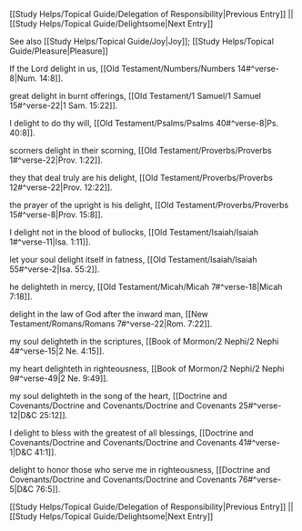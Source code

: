 [[Study Helps/Topical Guide/Delegation of Responsibility|Previous Entry]]  ||  [[Study Helps/Topical Guide/Delightsome|Next Entry]]

 See also [[Study Helps/Topical Guide/Joy|Joy]]; [[Study Helps/Topical Guide/Pleasure|Pleasure]]

 If the Lord delight in us, [[Old Testament/Numbers/Numbers 14#^verse-8|Num. 14:8]].

 great delight in burnt offerings, [[Old Testament/1 Samuel/1 Samuel 15#^verse-22|1 Sam. 15:22]].

 I delight to do thy will, [[Old Testament/Psalms/Psalms 40#^verse-8|Ps. 40:8]].

 scorners delight in their scorning, [[Old Testament/Proverbs/Proverbs 1#^verse-22|Prov. 1:22]].

 they that deal truly are his delight, [[Old Testament/Proverbs/Proverbs 12#^verse-22|Prov. 12:22]].

 the prayer of the upright is his delight, [[Old Testament/Proverbs/Proverbs 15#^verse-8|Prov. 15:8]].

 I delight not in the blood of bullocks, [[Old Testament/Isaiah/Isaiah 1#^verse-11|Isa. 1:11]].

 let your soul delight itself in fatness, [[Old Testament/Isaiah/Isaiah 55#^verse-2|Isa. 55:2]].

 he delighteth in mercy, [[Old Testament/Micah/Micah 7#^verse-18|Micah 7:18]].

 delight in the law of God after the inward man, [[New Testament/Romans/Romans 7#^verse-22|Rom. 7:22]].

 my soul delighteth in the scriptures, [[Book of Mormon/2 Nephi/2 Nephi 4#^verse-15|2 Ne. 4:15]].

 my heart delighteth in righteousness, [[Book of Mormon/2 Nephi/2 Nephi 9#^verse-49|2 Ne. 9:49]].

 my soul delighteth in the song of the heart, [[Doctrine and Covenants/Doctrine and Covenants/Doctrine and Covenants 25#^verse-12|D&C 25:12]].

 I delight to bless with the greatest of all blessings, [[Doctrine and Covenants/Doctrine and Covenants/Doctrine and Covenants 41#^verse-1|D&C 41:1]].

 delight to honor those who serve me in righteousness, [[Doctrine and Covenants/Doctrine and Covenants/Doctrine and Covenants 76#^verse-5|D&C 76:5]].

[[Study Helps/Topical Guide/Delegation of Responsibility|Previous Entry]]  ||  [[Study Helps/Topical Guide/Delightsome|Next Entry]]